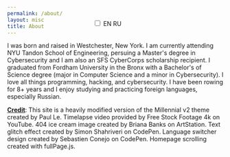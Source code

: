 ```yaml
---
permalink: /about/
layout: misc
title: About
---
```


<style>
@media screen and (min-width: 1400px) {
	.language-switcher {	
		float: right;
		margin-right: -200px; 
		margin-top: -50px;
	}
}

@media screen and (max-width: 1000px) {
	.language-switcher {	
		position: absolute;
		margin-left: 200px;
		transform: translateY(-53px);
	}
}
</style>

<label class="language-switcher">
	<input id="checkbox" type="checkbox" onclick="var x = document.getElementById(&quot;checkbox&quot;).checked;if(x == true){var w = document.getElementsByTagName(&quot;h1&quot;)[0];w.textContent=&quot;Обо Мне&quot;;var y = document.getElementsByTagName(&quot;p&quot;)[1];y.textContent=&quot;Я родился и вырос в Вестчестере, Нью-Йорк. Я получил степень магистра кибербезопасности в инженерной школе Тандон при Нью-Йоркском университете, где я был получателем стипендии SFS CyberCorp. Я окончил Фордхэмский университет в Бронксе со степенью бакалавра наук в области компьютерных наук со специализацией в области кибербезопасности. Я занимаюсь академической греблей более 8 лет и мне нравится изучать и практиковать иностранные языки, особенно русский.&quot;;var z = document.getElementsByTagName(&quot;p&quot;)[2];z.innerHTML=&quot;<b><ins>Титрах</b></ins>: Этот сайт представляет собой сильно модифицированную версию темы Millennial v2, созданную Полом Ле. Видео с интервальной съемкой предоставлено Free Stock Footage 4k на YouTube. 404 изображение мороженого, созданное Briana Banks на ArtStation. Эффект текстового глюка, созданный Саймоном Шахривери на CodePen. Дизайн переключателя языка, созданный Себастьеном Конехо на CodePen. Прокрутка домашней страницы, созданная с помощью fullPage.js.&quot;;}else{var c = document.getElementsByTagName(&quot;h1&quot;)[0];c.textContent=&quot;About&quot;;var a = document.getElementsByTagName(&quot;p&quot;)[1];a.textContent=&quot;I was born and raised in Westchester, New York. I am currently attending NYU Tandon School of Engineering, persuing a Master&apos;s degree in Cybersecurity and I am also an SFS CyberCorps scholarship recipient. I graduated from Fordham University in the Bronx with a Bachelor&apos;s of Science degree (major in Computer Science and a minor in Cybersecurity). I love all things programming, hacking, and cybersecurity. I have been rowing for 8+ years and I enjoy studying and practicing foreign languages, especially Russian.&quot;;var b = document.getElementsByTagName(&quot;p&quot;)[2];b.innerHTML=&quot;<b><ins>Credit</b></ins>: This site is a heavily modified version of the Millennial v2 theme created by Paul Le. Timelapse video provided by Free Stock Footage 4k on YouTube. 404 ice cream image created by Briana Banks on ArtStation. Text glitch effect created by Simon Shahriveri on CodePen. Language switcher design created by Sebastien Conejo on CodePen. Homepage scrolling created with fullPage.js.&quot;;}">
	<span class="slider round"></span>
	<span class="select-en">EN</span>
	<span class="select-ru">RU</span>
</label>

I was born and raised in Westchester, New York. I am currently attending NYU Tandon School of Engineering, persuing a Master's degree in Cybersecurity and I am also an SFS CyberCorps scholarship recipient. I graduated from Fordham University in the Bronx with a Bachelor's of Science degree (major in Computer Science and a minor in Cybersecurity). I love all things programming, hacking, and cybersecurity. I have been rowing for 8+ years and I enjoy studying and practicing foreign languages, especially Russian. 

**<ins>Credit</ins>**: This site is a heavily modified version of the Millennial v2 theme created by Paul Le. Timelapse video provided by Free Stock Footage 4k on YouTube. 404 ice cream image created by Briana Banks on ArtStation. Text glitch effect created by Simon Shahriveri on CodePen. Language switcher design created by Sebastien Conejo on CodePen. Homepage scrolling created with fullPage.js.
